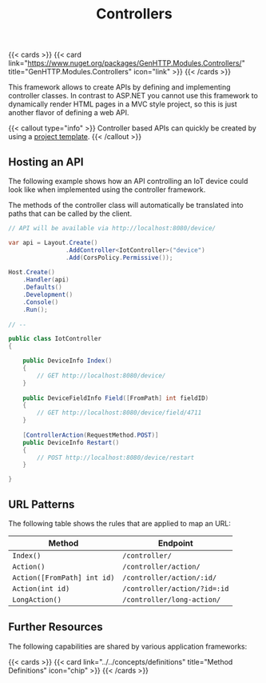 ﻿---
title: Controllers
weight: 3
cascade:
  type: docs
---

{{< cards >}}
{{< card link="https://www.nuget.org/packages/GenHTTP.Modules.Controllers/" title="GenHTTP.Modules.Controllers" icon="link" >}}
{{< /cards >}}

This framework allows to create APIs by defining and implementing controller classes. In contrast
to ASP.NET you cannot use this framework to dynamically render HTML pages in a MVC style project,
so this is just another flavor of defining a web API.

{{< callout type="info" >}}
Controller based APIs can quickly be created by using a [project template](../../templates).
{{< /callout >}}

## Hosting an API

The following example shows how an API controlling an IoT device could look like
when implemented using the controller framework.

The methods of the controller class will automatically be translated into paths
that can be called by the client.

```csharp
// API will be available via http://localhost:8080/device/

var api = Layout.Create()
                .AddController<IotController>("device")
                .Add(CorsPolicy.Permissive());
                
Host.Create()
    .Handler(api)
    .Defaults()
    .Development()
    .Console()
    .Run();
    
// --

public class IotController
{

    public DeviceInfo Index() 
    {
        // GET http://localhost:8080/device/
    }
    
    public DeviceFieldInfo Field([FromPath] int fieldID) 
    {
        // GET http://localhost:8080/device/field/4711
    }
    
    [ControllerAction(RequestMethod.POST)]
    public DeviceInfo Restart() 
    {
        // POST http://localhost:8080/device/restart
    }

}
```

## URL Patterns

The following table shows the rules that are applied to map an URL:

| Method                      | Endpoint      |
| -------------               | ------------- |
| `Index()`                   | `/controller/` |
| `Action()`                  | `/controller/action/` |
| `Action([FromPath] int id)` | `/controller/action/:id/` |
| `Action(int id)`            | `/controller/action/?id=:id` |
| `LongAction()`              | `/controller/long-action/` |

## Further Resources

The following capabilities are shared by various application frameworks:

{{< cards >}}
{{< card link="../../concepts/definitions" title="Method Definitions" icon="chip" >}}
{{< /cards >}}
